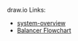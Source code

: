 draw.io Links:

- [system-overview](https://app.diagrams.net/#HSunshadeCorp%2FEasyBMS-master%2Fmain%2Fsystem-overview.drawio)
- [Balancer Flowchart](https://app.diagrams.net/#HSunshadeCorp%2FEasyBMS-master%2Fmain%2FBalancer%20Flowchart.drawio)
